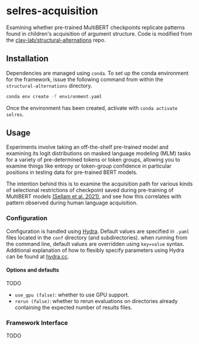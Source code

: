 # selres-acquisition

Examining whether pre-trained MultiBERT checkpoints replicate patterns found in children's acquisition of argument structure. Code is modified from the [clay-lab/structural-alternations](https://github.com/clay-lab/structural-alternations) repo.

## Installation

Dependencies are managed using `conda`. To set up the conda environment for the framework, issue the following command from within the `structural-alternations` directory.
```bash
conda env create -f environment.yaml
```
Once the environment has been created, activate with `conda activate selres`.

## Usage

Experiments involve taking an off-the-shelf pre-trained model and examining its logit distributions on masked language modeling (MLM) tasks for a variety of pre-determined tokens or token groups, allowing you to examine things like entropy or token-group confidence in particular positions in testing data for pre-trained BERT models.

The intention behind this is to examine the acquisition path for various kinds of selectional restrictions of checkpoint saved during pre-training of MultiBERT models [(Sellam et al. 2021)](https://arxiv.org/abs/2106.16163), and see how this correlates with pattern observed during human language acquisition.

### Configuration

Configuration is handled using [Hydra](https://github.com/facebookresearch/hydra). Default values are specified in `.yaml` files located in the `conf` directory (and subdirectories). when running from the command line, default values are overridden using `key=value` syntax. Additional explanation of how to flexibly specify parameters using Hydra can be found at [hydra.cc](https://hydra.cc/).

#### Options and defaults

TODO

* `use_gpu (false)`: whether to use GPU support.
* `rerun (false)`: whether to rerun evaluations on directories already containing the expected number of results files.

### Framework Interface

TODO